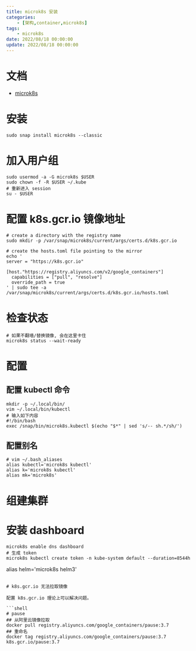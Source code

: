 ```yaml
---
title: microk8s 安装
categories: 
	- [架构,container,microk8s]
tags:
	- microk8s
date: 2022/08/18 00:00:00
update: 2022/08/18 00:00:00
---
```


# 文档
- [microk8s](https://microk8s.io/docs)

# 安装
```shell
sudo snap install microk8s --classic 
```

# 加入用户组
```shell
sudo usermod -a -G microk8s $USER
sudo chown -f -R $USER ~/.kube
# 重新进入 session
su - $USER
```

# 配置 k8s.gcr.io 镜像地址
```shell
# create a directory with the registry name
sudo mkdir -p /var/snap/microk8s/current/args/certs.d/k8s.gcr.io

# create the hosts.toml file pointing to the mirror
echo '
server = "https://k8s.gcr.io"

[host."https://registry.aliyuncs.com/v2/google_containers"]
  capabilities = ["pull", "resolve"]
  override_path = true
' | sudo tee -a /var/snap/microk8s/current/args/certs.d/k8s.gcr.io/hosts.toml
```

# 检查状态
```shell
# 如果不翻墙/替换镜像, 会在这里卡住
microk8s status --wait-ready
```

# 配置

## 配置 kubectl 命令

```shell
mkdir -p ~/.local/bin/
vim ~/.local/bin/kubectl
# 输入如下内容
#!/bin/bash
exec /snap/bin/microk8s.kubectl $(echo "$*" | sed 's/-- sh.*/sh/')
```

## 配置别名

```shell
# vim ~/.bash_aliases
alias kubectl='microk8s kubectl'
alias k='microk8s kubectl'
alias mk='microk8s'
```

# 组建集群

# 安装 dashboard

```shell
microk8s enable dns dashboard
# 生成 token
microk8s kubectl create token -n kube-system default --duration=8544h
```
alias helm='microk8s helm3'
```

# k8s.gcr.io 无法拉取镜像

配置 k8s.gcr.io 理论上可以解决问题。

```shell
# pause
## 从阿里云镜像拉取
docker pull registry.aliyuncs.com/google_containers/pause:3.7
## 重命名
docker tag registry.aliyuncs.com/google_containers/pause:3.7 k8s.gcr.io/pause:3.7
```
